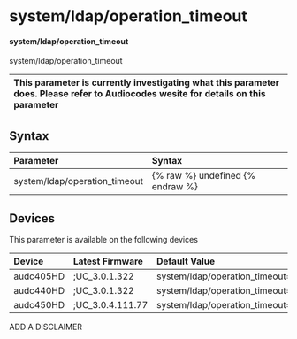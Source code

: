 ﻿---
description: system/ldap/operation_timeout
search: false
---

# system/ldap/operation_timeout

#### system/ldap/operation_timeout

system/ldap/operation_timeout


| This parameter is currently investigating what this parameter does. Please refer to Audiocodes wesite for details on this parameter | 
| :--- |

## Syntax
| Parameter | Syntax |
| :--- | :--- |
|system/ldap/operation_timeout | {% raw %} undefined {% endraw %}|

## Devices
This parameter is available on the following devices

| Device | Latest Firmware | Default Value |
|:---|:---|:---|
| audc405HD | ;UC_3.0.1.322 | system/ldap/operation_timeout=30 
| audc440HD | ;UC_3.0.1.322 | system/ldap/operation_timeout=30 
| audc450HD | ;UC_3.0.4.111.77 | system/ldap/operation_timeout=30 

ADD A DISCLAIMER
